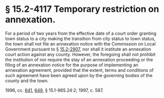 # § 15.2-4117 Temporary restriction on annexation.

<p>For a period of two years from the effective date of a court order granting town status to a city making the transition from city status to town status, the town shall not file an annexation notice with the Commission on Local Government pursuant to § <a href='http://law.lis.virginia.gov/vacode/15.2-2907/'>15.2-2907</a>, nor shall it institute an annexation court action against any county. However, the foregoing shall not prohibit the institution of nor require the stay of an annexation proceeding or the filing of an annexation notice for the purpose of implementing an annexation agreement, provided that the extent, terms and conditions of such agreement have been agreed upon by the governing bodies of the county and the town.</p><p>1996, cc. <a href='http://lis.virginia.gov/cgi-bin/legp604.exe?961+ful+CHAP0641'>641</a>, <a href='http://lis.virginia.gov/cgi-bin/legp604.exe?961+ful+CHAP0649'>649</a>, § 15.1-965.24:2; 1997, c. 587.</p>